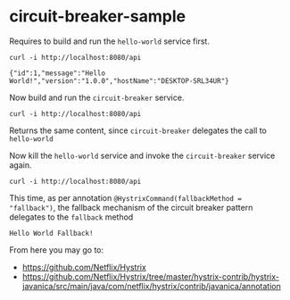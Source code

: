 # circuit-breaker-sample
Requires to build and run the `hello-world` service first.

`curl -i http://localhost:8080/api`

`{"id":1,"message":"Hello World!","version":"1.0.0","hostName":"DESKTOP-SRL34UR"}`

Now build and run the `circuit-breaker` service.

`curl -i http://localhost:8080/api`

Returns the same content, since `circuit-breaker` delegates the call to `hello-world`

Now kill the `hello-world` service and invoke the `circuit-breaker` service again.

`curl -i http://localhost:8080/api`

This time, as per annotation `@HystrixCommand(fallbackMethod = "fallback")`, the fallback mechanism of the circuit breaker pattern delegates to the `fallback` method  

`Hello World Fallback!`

From here you may go to:
* https://github.com/Netflix/Hystrix
* https://github.com/Netflix/Hystrix/tree/master/hystrix-contrib/hystrix-javanica/src/main/java/com/netflix/hystrix/contrib/javanica/annotation


